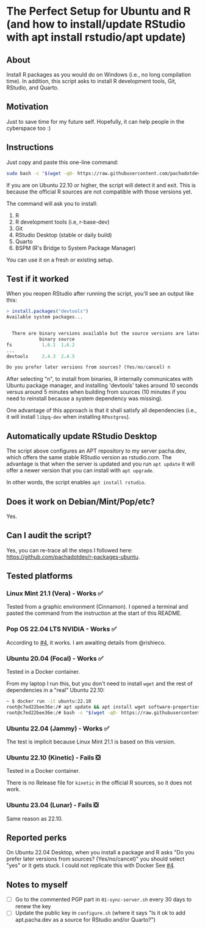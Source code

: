 # The Perfect Setup for Ubuntu and R (and how to install/update RStudio with apt install rstudio/apt update)

## About

Install R packages as you would do on Windows (i.e., no long compilation time). In addition, this script asks to install R development tools, Git, RStudio, and Quarto.

## Motivation

Just to save time for my future self. Hopefully, it can help people in the cyberspace too :)

## Instructions

Just copy and paste this one-line command:

```bash
sudo bash -c "$(wget -qO- https://raw.githubusercontent.com/pachadotdev/r-packages-ubuntu/main/configure.sh)"
```

If you are on Ubuntu 22.10 or higher, the script will detect it and exit. This is because the official R sources are not compatible with those versions yet.

The command will ask you to install:

1. R
2. R development tools (i.e, r-base-dev)
3. Git
4. RStudio Desktop (stable or daily build)
5. Quarto
6. BSPM (R's Bridge to System Package Manager)

You can use it on a fresh or existing setup.

## Test if it worked

When you reopen RStudio after running the script, you'll see an output like this:

```r
> install.packages("devtools")
Available system packages...


  There are binary versions available but the source versions are later:
            binary source
fs           1.6.1  1.6.2
...
devtools     2.4.3  2.4.5

Do you prefer later versions from sources? (Yes/no/cancel) n
```

After selecting "n", to install from binaries, R internally communicates with Ubuntu package manager, and installing 'devtools' takes around 10 seconds versus around 5 minutes when building from sources (10 minutes if you need to reinstall because a system dependency was missing).

One advantage of this approach is that it shall satisfy all dependencies (i.e., it will install `libpq-dev` when installing `RPostgres`).

## Automatically update RStudio Desktop

The script above configures an APT repository to my server pacha.dev, which offers the same stable RStudio version as rstudio.com. The advantage is that when the server is updated and you run `apt update` it will offer a newer version that you can install with `apt upgrade`.

In other words, the script enables `apt install rstudio`.

## Does it work on Debian/Mint/Pop/etc?

Yes.

## Can I audit the script?

Yes, you can re-trace all the steps I followed here: https://github.com/pachadotdev/r-packages-ubuntu.

## Tested platforms

### Linux Mint 21.1 (Vera) - Works ✅

Tested from a graphic environment (Cinnamon). I opened a terminal and pasted the command from the instruction at the start of this README.

### Pop OS 22.04 LTS NVIDIA - Works ✅

According to [#4](https://github.com/pachadotdev/r-packages-ubuntu/issues/4), it works. I am awaiting details from @rishieco.

### Ubuntu 20.04 (Focal) - Works ✅

Tested in a Docker container.

From my laptop I run this, but you don't need to install `wget` and the rest of dependencies in a "real" Ubuntu 22.10:

```bash
~ $ docker run -it ubuntu:22.10
root@c7ed22bee36e:/# apt update && apt install wget software-properties-common gnupg
root@c7ed22bee36e:/# bash -c "$(wget -qO- https://raw.githubusercontent.com/pachadotdev/r-packages-ubuntu/main/configure.sh)"
```

### Ubuntu 22.04 (Jammy) - Works ✅

The test is implicit because Linux Mint 21.1 is based on this version.

### Ubuntu 22.10 (Kinetic) - Fails ❎

Tested in a Docker container.

There is no Release file for `kinetic` in the official R sources, so it does not work.

### Ubuntu 23.04 (Lunar) - Fails ❎

Same reason as 22.10.

## Reported perks

On Ubuntu 22.04 Desktop, when you install a package and R asks "Do you prefer later versions from sources? (Yes/no/cancel)" you should select "yes" or it gets stuck. I could not replicate this with Docker See [#4](https://github.com/pachadotdev/r-packages-ubuntu/issues/4).

## Notes to myself

- [ ] Go to the commented PGP part in `01-sync-server.sh` every 30 days to renew the key
- [ ] Update the public key in `configure.sh` (where it says "Is it ok to add apt.pacha.dev as a source for RStudio and/or Quarto?")
